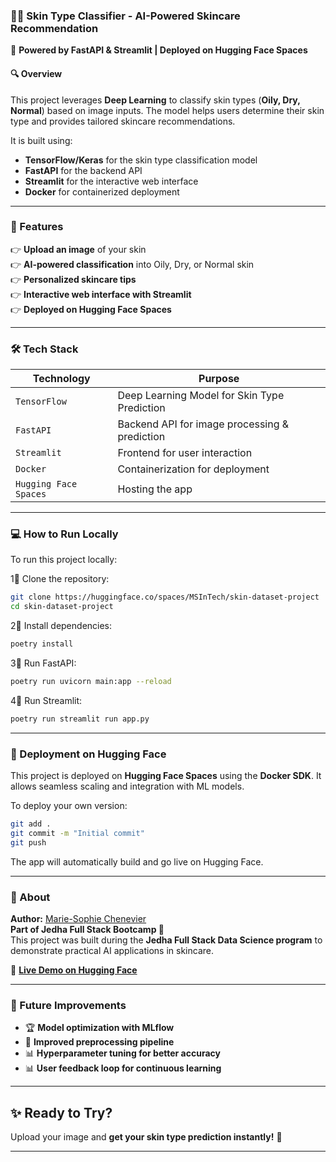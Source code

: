 ### **🧑‍⚕️ Skin Type Classifier - AI-Powered Skincare Recommendation**
🚀 **Powered by FastAPI & Streamlit | Deployed on Hugging Face Spaces**

#### **🔍 Overview**
This project leverages **Deep Learning** to classify skin types (**Oily, Dry, Normal**) based on image inputs. The model helps users determine their skin type and provides tailored skincare recommendations.  

It is built using:
- **TensorFlow/Keras** for the skin type classification model  
- **FastAPI** for the backend API  
- **Streamlit** for the interactive web interface  
- **Docker** for containerized deployment  

---

### **📌 Features**
👉 **Upload an image** of your skin  
👉 **AI-powered classification** into Oily, Dry, or Normal skin  
👉 **Personalized skincare tips**  
👉 **Interactive web interface with Streamlit**  
👉 **Deployed on Hugging Face Spaces**  

---

### **🛠️ Tech Stack**
| Technology | Purpose |
|------------|---------|
| `TensorFlow` | Deep Learning Model for Skin Type Prediction |
| `FastAPI` | Backend API for image processing & prediction |
| `Streamlit` | Frontend for user interaction |
| `Docker` | Containerization for deployment |
| `Hugging Face Spaces` | Hosting the app |

---

### **💻 How to Run Locally**
To run this project locally:

1⃣ Clone the repository:
```bash
git clone https://huggingface.co/spaces/MSInTech/skin-dataset-project
cd skin-dataset-project
```
2⃣ Install dependencies:
```bash
poetry install
```
3⃣ Run FastAPI:
```bash
poetry run uvicorn main:app --reload
```
4⃣ Run Streamlit:
```bash
poetry run streamlit run app.py
```

---

### **🚀 Deployment on Hugging Face**
This project is deployed on **Hugging Face Spaces** using the **Docker SDK**. It allows seamless scaling and integration with ML models.  

To deploy your own version:
```bash
git add .
git commit -m "Initial commit"
git push
```
The app will automatically build and go live on Hugging Face.

---

### **📝 About**
**Author:** [Marie-Sophie Chenevier](https://www.linkedin.com/in/mariesophiechenevier)  
**Part of Jedha Full Stack Bootcamp 🏩**  
This project was built during the **Jedha Full Stack Data Science program** to demonstrate practical AI applications in skincare.  

🔗 **[Live Demo on Hugging Face](https://huggingface.co/spaces/MSInTech/skin-dataset-project)**  

---

### **🔧 Future Improvements**
- 🏆 **Model optimization with MLflow**  
- 🔄 **Improved preprocessing pipeline**  
- 📊 **Hyperparameter tuning for better accuracy**  
- 📊 **User feedback loop for continuous learning**  

---

## **✨ Ready to Try?**
Upload your image and **get your skin type prediction instantly!** 🧔  

---